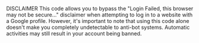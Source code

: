 DISCLAIMER
This code allows you to bypass the "Login Failed, this browser may not be secure..." disclaimer when attempting to log in to a website with a Google profile.
However, it's important to note that using this code alone doesn't make you completely undetectable to anti-bot systems. Automatic activities may still result in your account being banned.


